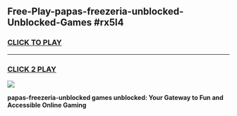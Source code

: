 
## Free-Play-papas-freezeria-unblocked-Unblocked-Games #rx5l4
<h3>
<a href="https://news.freeplayer.one?title=papas-freezeria-unblocked&ref=8M">CLICK TO PLAY</a></h3>
<hr>

<h3>
<a href="https://news.freeplayer.one?title=papas-freezeria-unblocked&ref=8M">CLICK 2 PLAY</a>
  
</h3>

<a href="https://news.freeplayer.one?title=papas-freezeria-unblocked&ref=8M"><img src="https://clearcache.store/games.png"></a>


**papas-freezeria-unblocked games unblocked: Your Gateway to Fun and Accessible Online Gaming**
